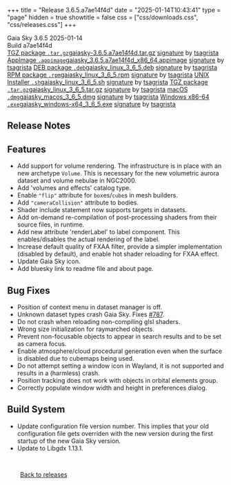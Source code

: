 +++
title = "Release 3.6.5.a7ae14f4d"
date = "2025-01-14T10:43:41"
type = "page"
hidden = true
showtitle = false
css = ["css/downloads.css", "css/releases.css"]
+++

<div class="download-container">
<div id="download-title">
<i class="gs-mdi-tag"></i>
Gaia Sky <span class="downloads-version">3.6.5</span> 
<time class="downloads-releasedate" datetime="2025-01-14T10:43:41" title="Published: 2025-01-14T10:43:41"><i class="gs-mdi-calendar"></i> 2025-01-14</time>
<div class="downloads-build">Build a7ae14f4d</div></div>
<div class="download-section">
<a href="https://gaia.ari.uni-heidelberg.de/gaiasky/releases/3.6.5.a7ae14f4d/gaiasky-3.6.5.a7ae14f4d.tar.gz" class="download-button"><i class="gs-mdi-zip-box icon-button"></i> TGZ package <code>.tar.gz</code><span class="download-sub">gaiasky-3.6.5.a7ae14f4d.tar.gz</span></a>
<span class="signature">
<a href="https://gaia.ari.uni-heidelberg.de/gaiasky/releases/3.6.5.a7ae14f4d/gaiasky-3.6.5.a7ae14f4d.tar.gz.sig">signature</a>  by  <a href="https://keyserver.ubuntu.com/pks/lookup?search=0x448C2B189756743013D5F7C22FD2A59C1D734C1F&fingerprint=on&op=index">tsagrista</a>
</span>
<a href="https://gaia.ari.uni-heidelberg.de/gaiasky/releases/3.6.5.a7ae14f4d/gaiasky_3.6.5.a7ae14f4d_x86_64.appimage" class="download-button"><i class="gs-material-symbols-box icon-button"></i> AppImage <code>.appimage</code><span class="download-sub">gaiasky_3.6.5.a7ae14f4d_x86_64.appimage</span></a>
<span class="signature">
<a href="https://gaia.ari.uni-heidelberg.de/gaiasky/releases/3.6.5.a7ae14f4d/gaiasky_3.6.5.a7ae14f4d_x86_64.appimage.sig">signature</a>  by  <a href="https://keyserver.ubuntu.com/pks/lookup?search=0x448C2B189756743013D5F7C22FD2A59C1D734C1F&fingerprint=on&op=index">tsagrista</a>
</span>
<a href="https://gaia.ari.uni-heidelberg.de/gaiasky/releases/3.6.5.a7ae14f4d/gaiasky_linux_3_6_5.deb" class="download-button"><i class="gs-mdi-debian icon-button"></i> DEB package <code>.deb</code><span class="download-sub">gaiasky_linux_3_6_5.deb</span></a>
<span class="signature">
<a href="https://gaia.ari.uni-heidelberg.de/gaiasky/releases/3.6.5.a7ae14f4d/gaiasky_linux_3_6_5.deb.sig">signature</a>  by  <a href="https://keyserver.ubuntu.com/pks/lookup?search=0x448C2B189756743013D5F7C22FD2A59C1D734C1F&fingerprint=on&op=index">tsagrista</a>
</span>
<a href="https://gaia.ari.uni-heidelberg.de/gaiasky/releases/3.6.5.a7ae14f4d/gaiasky_linux_3_6_5.rpm" class="download-button"><i class="gs-mdi-fedora icon-button"></i> RPM package <code>.rpm</code><span class="download-sub">gaiasky_linux_3_6_5.rpm</span></a>
<span class="signature">
<a href="https://gaia.ari.uni-heidelberg.de/gaiasky/releases/3.6.5.a7ae14f4d/gaiasky_linux_3_6_5.rpm.sig">signature</a>  by  <a href="https://keyserver.ubuntu.com/pks/lookup?search=0x448C2B189756743013D5F7C22FD2A59C1D734C1F&fingerprint=on&op=index">tsagrista</a>
</span>
<a href="https://gaia.ari.uni-heidelberg.de/gaiasky/releases/3.6.5.a7ae14f4d/gaiasky_linux_3_6_5.sh" class="download-button"><i class="gs-token-unix icon-button"></i> UNIX Installer <code>.sh</code><span class="download-sub">gaiasky_linux_3_6_5.sh</span></a>
<span class="signature">
<a href="https://gaia.ari.uni-heidelberg.de/gaiasky/releases/3.6.5.a7ae14f4d/gaiasky_linux_3_6_5.sh.sig">signature</a>  by  <a href="https://keyserver.ubuntu.com/pks/lookup?search=0x448C2B189756743013D5F7C22FD2A59C1D734C1F&fingerprint=on&op=index">tsagrista</a>
</span>
<a href="https://gaia.ari.uni-heidelberg.de/gaiasky/releases/3.6.5.a7ae14f4d/gaiasky_linux_3_6_5.tar.gz" class="download-button"><i class="gs-mdi-zip-box icon-button"></i> TGZ package <code>.tar.gz</code><span class="download-sub">gaiasky_linux_3_6_5.tar.gz</span></a>
<span class="signature">
<a href="https://gaia.ari.uni-heidelberg.de/gaiasky/releases/3.6.5.a7ae14f4d/gaiasky_linux_3_6_5.tar.gz.sig">signature</a>  by  <a href="https://keyserver.ubuntu.com/pks/lookup?search=0x448C2B189756743013D5F7C22FD2A59C1D734C1F&fingerprint=on&op=index">tsagrista</a>
</span>
<a href="https://gaia.ari.uni-heidelberg.de/gaiasky/releases/3.6.5.a7ae14f4d/gaiasky_macos_3_6_5.dmg" class="download-button"><i class="gs-fa6-brands-apple icon-button"></i> macOS <code>.dmg</code><span class="download-sub">gaiasky_macos_3_6_5.dmg</span></a>
<span class="signature">
<a href="https://gaia.ari.uni-heidelberg.de/gaiasky/releases/3.6.5.a7ae14f4d/gaiasky_macos_3_6_5.dmg.sig">signature</a>  by  <a href="https://keyserver.ubuntu.com/pks/lookup?search=0x448C2B189756743013D5F7C22FD2A59C1D734C1F&fingerprint=on&op=index">tsagrista</a>
</span>
<a href="https://gaia.ari.uni-heidelberg.de/gaiasky/releases/3.6.5.a7ae14f4d/gaiasky_windows-x64_3_6_5.exe" class="download-button"><i class="gs-fa6-brands-windows icon-button"></i> Windows x86-64 <code>.exe</code><span class="download-sub">gaiasky_windows-x64_3_6_5.exe</span></a>
<span class="signature">
<a href="https://gaia.ari.uni-heidelberg.de/gaiasky/releases/3.6.5.a7ae14f4d/gaiasky_windows-x64_3_6_5.exe.sig">signature</a>  by  <a href="https://keyserver.ubuntu.com/pks/lookup?search=0x448C2B189756743013D5F7C22FD2A59C1D734C1F&fingerprint=on&op=index">tsagrista</a>
</span>
</div>
</div>

<section class="release-notes">

# Release Notes


## Features
- Add support for volume rendering. The infrastructure is in place with an new archetype `Volume`. This is necessary for the new volumetric aurora dataset and volume nebulae in NGC2000.
- Add 'volumes and effects' catalog type.
- Enable `"flip"` attribute for `box`es/`cube`s in mesh builders.
- Add `"cameraCollision"` attribute to bodies.
- Shader include statement now supports targets in datasets.
- Add on-demand re-compilation of post-processing shaders from their source files, in runtime.
- Add new attribute 'renderLabel' to label component. This enables/disables the actual rendering of the label.
- Increase default quality of FXAA filter, provide a simpler implementation (disabled by default), and enable hot shader reloading for FXAA effect.
- Update Gaia Sky icon.
- Add bluesky link to readme file and about page.

## Bug Fixes
- Position of context menu in dataset manager is off.
- Unknown dataset types crash Gaia Sky. Fixes [#787](https://codeberg.org/gaiasky/gaiasky/issues/787).
- Do not crash when reloading non-compiling glsl shaders.
- Wrong size initialization for raymarched objects.
- Prevent non-focusable objects to appear in search results and to be set as camera focus.
- Enable atmosphere/cloud procedural generation even when the surface is disabled due to cubemaps being used.
- Do not attempt setting a window icon in Wayland, it is not supported and results in a (harmless) crash.
- Position tracking does not work with objects in orbital elements group.
- Correctly populate window width and height in preferences dialog.

## Build System
- Update configuration file version number. This implies that your old configuration file gets overriden with the new version during the first startup of the new Gaia Sky version.
- Update to Libgdx 1.13.1.
</section>


<p class="center-text" style="padding: 30px;"><a href="/downloads/releases"><i class="gs-mdi-arrow-left-bold-circle"></i> Back to releases</a>
</p>
